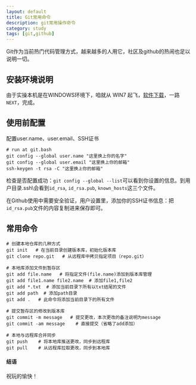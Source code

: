 ```yaml
---
layout: default
title: Git常用命令
description: git常用操作命令
category: study
tags: [git,github]
---
```


Git作为当前热门代码管理方式，越来越多的人用它，社区及github的热闹也足以说明一切。

## 安装环境说明

由于实操本机是在WINDOWS环境下，咱就从 WIN7 起飞，[软件下载](https://git-scm.com/download/win)，一路`NEXT`，完成。

## 使用前配置

配置user.name、user.email、SSH证书

```
# run at git.bash
git config --global user.name "这里换上你的名字"
git config --global user.email "这里换上你的邮箱"
ssh-keygen -t rsa -C "这里换上你的邮箱"
```

检查是否配置成功：`git config --global --list`可以看到你设置的信息。到用户目录\.ssh\会看到`id_rsa`, `id_rsa.pub`, `known_hosts`这三个文件。

在Github使用中需要安全验证，用户设置里，添加你的SSH证书信息：把`id_rsa.pub`文件的内容复制进来保存即可。

## 常用命令

```
# 创建本地仓库的几种方式
git init   # 在当前目录创建版本库，初始化版本库
git clone repo.git   # 从远程库中拷贝指定项目（repo.git）

# 本地库添加文件到暂存区
git add file.name   # 将指定文件(file.name)添加到版本库管理
git add file1.name file2.name  # 添加file1,file2
git add *.txt  # 添加当前目录下所有以txt结尾的文件
git add path  # 添加path目录
git add .   # 此命令将添加当前目录下的所有文件

# 提交暂存区的修改到版本库
git commit -m message   # 提交更改，本次更改的备注说明为message
git commit -am message    # 直接提交（省略了add添加）

# 本地与远程库合并同步
git push    # 将本地库推送更改，同步到远程库
git pull    # 从远程库拉取更改，同步到本地库
```


#### 结语

祝玩的愉快！